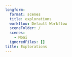 ```yaml
---
longform:
  format: scenes
  title: explorations
  workflow: Default Workflow
  sceneFolder: /
  scenes:
    - Moai
  ignoredFiles: []
title: Explorations
---
```

